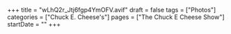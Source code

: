 +++
title = "wLhQ2r_Jtj6fgp4YmOFV.avif"
draft = false
tags = ["Photos"]
categories = ["Chuck E. Cheese's"]
pages = ["The Chuck E Cheese Show"]
startDate = ""
+++
